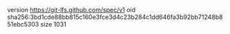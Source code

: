 version https://git-lfs.github.com/spec/v1
oid sha256:3bd1cde88bb815c160e3fce3d4c23b284c1dd646fa3b92bb71248b851ebc5303
size 1031
